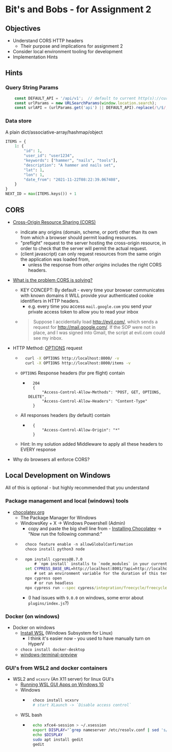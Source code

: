 Bit's and Bobs - for Assignment 2
=================================

Objectives
----------
* Understand CORS HTTP headers
    * Their purpose and implications for assignment 2
* Consider local environment tooling for development
* Implementation Hints

Hints
-----

### Query String Params

```javascript
	const DEFAULT_API = '/api/v1';  // default to current http(s)://currentHost:currentPort/api/v1'
	const urlParams = new URLSearchParams(window.location.search);
	const urlAPI = (urlParams.get('api') || DEFAULT_API).replace(/\/$/, '');  // Get api url (and remove trailing slash if present)
```

### Data store

A plain dict/associative-array/hashmap/object

```python
ITEMS = {
    1: {
        "id": 1,
        "user_id": "user1234",
        "keywords": ["hammer", "nails", "tools"],
        "description": "A hammer and nails set",
        "lat": 1,
        "lon": 1,
        "date_from": "2021-11-22T08:22:39.067408",
    }
}
NEXT_ID = max(ITEMS.keys()) + 1
```


CORS
----

* [Cross-Origin Resource Sharing (CORS)](https://developer.mozilla.org/en-US/docs/Web/HTTP/CORS)
    * indicate any origins (domain, scheme, or port) other than its own from which a browser should permit loading resources.
    * "preflight" request to the server hosting the cross-origin resource, in order to check that the server will permit the actual request.
    * (client javascript) can only request resources from the same origin the application was loaded from,
        * unless the response from _other origins_ includes the right CORS headers.
* [What is the problem CORS is solving?](https://stackoverflow.com/questions/27365303/what-is-the-issue-cors-is-trying-to-solve)
    * KEY CONCEPT: By default - every time your browser communicates with known domains it WILL provide your authenticated cookie identifiers in HTTP headers.
        * e.g. every time you access `mail.google.com` you send your private access token to allow you to read your inbox
    * > Suppose I accidentally load http://evil.com/, 
        > which sends a request for http://mail.google.com/. 
        > If the SOP were not in place, and I was signed into Gmail, the script at evil.com could see my inbox.
* HTTP Method: [OPTIONS](https://developer.mozilla.org/en-US/docs/Web/HTTP/Methods/OPTIONS) request
    * ```bash
        curl -X OPTIONS http://localhost:8000/ -v
        curl -X OPTIONS http://localhost:8000/items -v
        ```
    * `OPTIONS` Response headers (for pre flight) contain
        * ```
            204
            {
                "Access-Control-Allow-Methods": "POST, GET, OPTIONS, DELETE",
                "Access-Control-Allow-Headers": "Content-Type"
            }
            ```
    * All responses headers (by default) contain
        * ```
            {
                "Access-Control-Allow-Origin": "*"
            }
            ```
    * Hint: In my solution added Middleware to apply all these headers to EVERY response

* Why do browsers all enforce CORS?


Local Development on Windows
----------------------------

All of this is optional - but highly recommended that you understand

### Package management and local (windows) tools
* [chocolatey.org](https://chocolatey.org/)
    * The Package Manager for Windows
    * WindowsKey + X -> Windows Powershell (Admin)
        * copy and paste the big shell line from - [Installing Chocolatey](https://chocolatey.org/install) -> "Now run the following command:"
    * ```powershell
        choco feature enable -n allowGlobalConfirmation
        choco install python3 node
        ```
    * ```cmd
        npm install cypress@8.7.0
            # `npm install` installs to `node_modules` in your current folder!
        set CYPRESS_BASE_URL=http://localhost:8001/?api=http://localhost:8000
            # set an environment variable for the duration of this terminal
        npx cypress open
            # or run headless
        npx cypress run --spec cypress/integration/freecycle/freecycle.spec.js
        ```
        * (I had issues with `9.0.0` on windows, some error about `plugins/index.js`?)

### Docker (on windows)
* Docker on windows
    * [Install WSL](https://docs.microsoft.com/en-us/windows/wsl/install) (Windows Subsystem for Linux)
        * I think it's easier now - you used to have manually turn on HyperV
    * `choco install docker-desktop`
    * [windows-terminal-preview](https://www.microsoft.com/en-gb/p/windows-terminal-preview/9n8g5rfz9xk3#activetab=pivot:overviewtab)

### GUI's from WSL2 and docker containers
* WSL2 and `vcxsrv` (An X11 server) for linux GUI's
    * [Running WSL GUI Apps on Windows 10](https://techcommunity.microsoft.com/t5/windows-dev-appconsult/running-wsl-gui-apps-on-windows-10/ba-p/1493242)
    * Windows
        * ```bash
            choco install vcxsrv
            # start XLaunch -> `Disable access control`
            ```
    * WSL bash
        * ```bash
            echo xfce4-session > ~/.xsession
            export DISPLAY="`grep nameserver /etc/resolv.conf | sed 's/nameserver //'`:0"
            echo $DISPLAY
            sudo apt install gedit
            gedit
            ```
